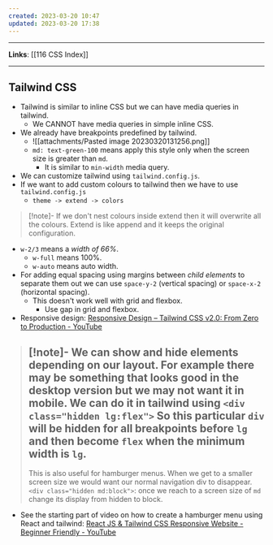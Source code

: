 ```yaml
---
created: 2023-03-20 10:47
updated: 2023-03-20 17:38
---
```

---
**Links**: [[116 CSS Index]]

---
## Tailwind CSS
- Tailwind is similar to inline CSS but we can have media queries in tailwind.
	- We CANNOT have media queries in simple inline CSS.
- We already have breakpoints predefined by tailwind.
	- ![[attachments/Pasted image 20230320131256.png]]
	- `md: text-green-100` means apply this style only when the screen size is greater than `md`. 
		- It is similar to `min-width` media query.
- We can customize tailwind using `tailwind.config.js`.
- If we want to add custom colours to tailwind then we have to use `tailwind.config.js`
	- `theme -> extend -> colors`

> [!note]- If we don't nest colours inside extend then it will overwrite all the colours.
> Extend is like append and it keeps the original configuration.

- `w-2/3` means a *width of 66%*.
	- `w-full` means 100%.
	- `w-auto` means auto width.
- For adding equal spacing using margins between *child elements* to separate them out we can use `space-y-2` (vertical spacing) or `space-x-2` (horizontal spacing).
	- This doesn't work well with grid and flexbox. 
		- Use gap in grid and flexbox.
- Responsive design: [Responsive Design – Tailwind CSS v2.0: From Zero to Production - YouTube](https://www.youtube.com/watch?v=hX1zUdj4Dw4&list=PL5f_mz_zU5eXWYDXHUDOLBE0scnuJofO0&index=4)

> [!note]- We can show and hide elements depending on our layout. For example there may be something that looks good in the desktop version but we may not want it in mobile.
> We can do it in tailwind using `<div class="hidden lg:flex">`
> So this particular `div` will be hidden for all breakpoints before `lg` and then become `flex` when the minimum width is `lg`.
> ---
> This is also useful for hamburger menus. When we get to a smaller screen size we would want our normal navigation div to disappear.
> `<div class="hidden md:block">`: once we reach to a screen size of `md` change its display from hidden to block.

- See the starting part of video on how to create a hamburger menu using React and tailwind: [React JS & Tailwind CSS Responsive Website - Beginner Friendly - YouTube](https://www.youtube.com/watch?v=ZU-drSVodBw)